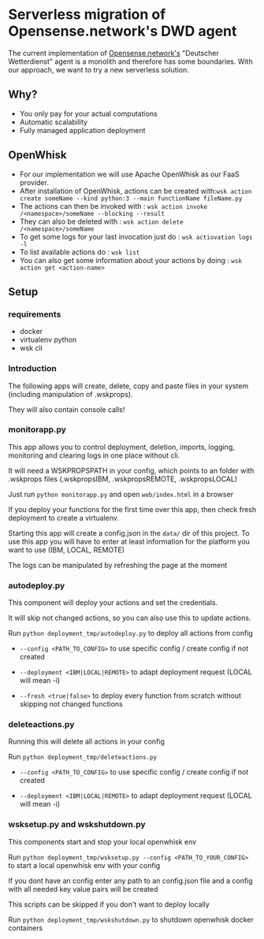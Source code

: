 # Serverless migration of Opensense.network's DWD agent

The current implementation of [Opensense.network's](https://www.opensense.network/) "Deutscher Wetterdienst" agent is a monolith and therefore has some boundaries. 
With our approach, we want to try a new serverless solution.

## Why? 
- You only pay for your actual computations
- Automatic scalability
- Fully managed application deployment

## OpenWhisk
- For our implementation we will use Apache OpenWhisk as our FaaS provider.
- After installation of OpenWhisk, actions can be created with:`wsk action create someName --kind python:3 --main functionName fileName.py`
- The actions can then be invoked with : `wsk action invoke /<namespace>/someName --blocking --result`
- They can also be deleted with : `wsk action delete /<namespace>/someName`
- To get some logs for your last invocation just do : `wsk actiovation logs -l`
- To list available actions do : `wsk list`
- You can also get some information about your actions by doing : `wsk action get <action-name>`

## Setup

### requirements
- docker
- virtualenv python
- wsk cli

### Introduction
The following apps will create, delete, copy and paste files in your system (including manipulation of .wskprops).

They will also contain console calls!

### monitorapp.py
This app allows you to control deployment, deletion, imports, logging, monitoring and clearing logs in one place without cli.

It will need a WSKPROPSPATH in your config, which points to an folder with .wskprops files (.wskpropsIBM, .wskpropsREMOTE, .wskpropsLOCAL)

Just run `python monitorapp.py` and open `web/index.html` in a browser

If you deploy your functions for the first time over this app, then check fresh deployment to create a virtualenv.

Starting this app will create a config.json in the `data/` dir of this project. 
To use this app you will have to enter at least information for the platform you want to use (IBM, LOCAL, REMOTE)

The logs can be manipulated by refreshing the page at the moment

### autodeploy.py
This component will deploy your actions and set the credentials. 

It will skip not changed actions, so you can also use this to update actions.

Run `python deployment_tmp/autodeploy.py` to deploy all actions from config

- `--config <PATH_TO_CONFIG>` to use specific config / create config if not created

- `--deployment <IBM|LOCAL|REMOTE>` to adapt deployment request (LOCAL will mean -i)

- `--fresh <true|false>` to deploy every function from scratch without skipping not changed functions

### deleteactions.py
Running this will delete all actions in your config

Run `python deployment_tmp/deleteactions.py`

- `--config <PATH_TO_CONFIG>` to use specific config / create config if not created

- `--deployment <IBM|LOCAL|REMOTE>` to adapt deployment request (LOCAL will mean -i)

### wsksetup.py and wskshutdown.py
This components start and stop your local openwhisk env

Run `python deployment_tmp/wsksetup.py --config <PATH_TO_YOUR_CONFIG>` to start a local openwhisk env with your config

If you dont have an config enter any path to an config.json file and a config with all needed key value pairs will be created

This scripts can be skipped if you don't want to deploy locally

Run `python deployment_tmp/wskshutdown.py` to shutdown openwhisk docker containers
